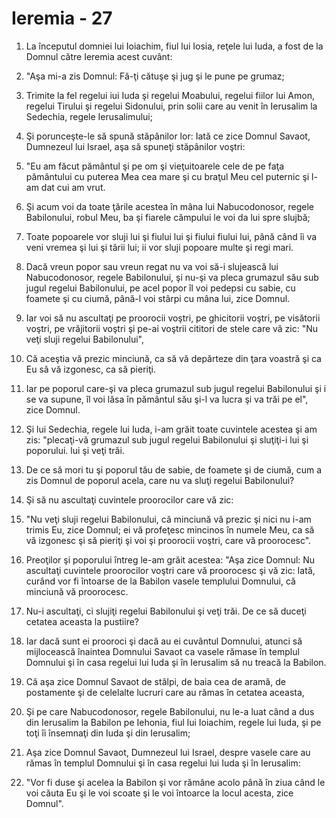 # Ieremia - 27

1. La începutul domniei lui Ioiachim, fiul lui Iosia, reţele lui Iuda, a fost de la Domnul către Ieremia acest cuvânt: 

2. "Aşa mi-a zis Domnul: Fă-ţi cătuşe şi jug şi le pune pe grumaz; 

3. Trimite la fel regelui iui Iuda şi regelui Moabului, regelui fiilor lui Amon, regelui Tirului şi regelui Sidonului, prin solii care au venit în Ierusalim la Sedechia, regele Ierusalimului; 

4. Şi porunceşte-le să spună stăpânilor lor: Iată ce zice Domnul Savaot, Dumnezeul lui Israel, aşa să spuneţi stăpânilor voştri: 

5. "Eu am făcut pământul şi pe om şi vieţuitoarele cele de pe faţa pământului cu puterea Mea cea mare şi cu braţul Meu cel puternic şi l-am dat cui am vrut. 

6. Şi acum voi da toate ţările acestea în mâna lui Nabucodonosor, regele Babilonului, robul Meu, ba şi fiarele câmpului le voi da lui spre slujbă; 

7. Toate popoarele vor sluji lui şi fiului lui şi fiului fiului lui, până când îi va veni vremea şi lui şi tării lui; ii vor sluji popoare multe şi regi mari. 

8. Dacă vreun popor sau vreun regat nu va voi să-i slujească lui Nabucodonosor, regele Babilonului, şi nu-şi va pleca grumazul său sub jugul regelui Babilonului, pe acel popor îl voi pedepsi cu sabie, cu foamete şi cu ciumă, până-l voi stârpi cu mâna lui, zice Domnul. 

9. Iar voi să nu ascultaţi pe proorocii voştri, pe ghicitorii voştri, pe visătorii voştri, pe vrăjitorii voştri şi pe-ai voştrii cititori de stele care vă zic: "Nu veţi sluji regelui Babilonului", 

10. Că aceştia vă prezic minciună, ca să vă depărteze din ţara voastră şi ca Eu să vă izgonesc, ca să pieriţi. 

11. Iar pe poporul care-şi va pleca grumazul sub jugul regelui Babilonului şi i se va supune, îl voi lăsa în pământul său şi-l va lucra şi va trăi pe el", zice Domnul. 

12. Şi lui Sedechia, regele lui Iuda, i-am grăit toate cuvintele acestea şi am zis: "plecaţi-vă grumazul sub jugul regelui Babilonului şi sluţiţi-i lui şi poporului. lui şi veţi trăi. 

13. De ce să mori tu şi poporul tău de sabie, de foamete şi de ciumă, cum a zis Domnul de poporul acela, care nu va sluţi regelui Babilonului? 

14. Şi să nu ascultaţi cuvintele proorocilor care vă zic: 

15. "Nu veţi sluji regelui Babilonului, că minciună vă prezic şi nici nu i-am trimis Eu, zice Domnul; ei vă profeţesc mincinos în numele Meu, ca să vă izgonesc şi să pieriţi şi voi şi proorocii voştri, care vă proorocesc". 

16. Preoţilor şi poporului întreg le-am grăit acestea: "Aşa zice Domnul: Nu ascultaţi cuvintele proorocilor voştri care vă proorocesc şi vă zic: Iată, curând vor fi întoarse de la Babilon vasele templului Domnului, că minciună vă proorocesc. 

17. Nu-i ascultaţi, ci slujiţi regelui Babilonului şi veţi trăi. De ce să duceţi cetatea aceasta la pustiire? 

18. Iar dacă sunt ei prooroci şi dacă au ei cuvântul Domnului, atunci să mijlocească înaintea Domnului Savaot ca vasele rămase în templul Domnului şi în casa regelui lui Iuda şi în Ierusalim să nu treacă la Babilon. 

19. Că aşa zice Domnul Savaot de stâlpi, de baia cea de aramă, de postamente şi de celelalte lucruri care au rămas în cetatea aceasta, 

20. Şi pe care Nabucodonosor, regele Babilonului, nu le-a luat când a dus din Ierusalim la Babilon pe Iehonia, fiul lui Ioiachim, regele lui Iuda, şi pe toţi îi însemnaţi din Iuda şi din Ierusalim; 

21. Aşa zice Domnul Savaot, Dumnezeul lui Israel, despre vasele care au rămas în templul Domnului şi în casa regelui lui Iuda şi în Ierusalim: 

22. "Vor fi duse şi acelea la Babilon şi vor rămâne acolo până în ziua când le voi căuta Eu şi le voi scoate şi le voi întoarce la locul acesta, zice Domnul". 

